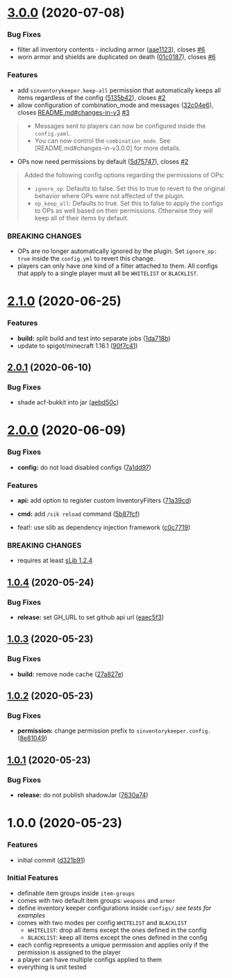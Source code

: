 # [3.0.0](https://github.com/Silthus/sInventoryKeeper/compare/v2.1.0...v3.0.0) (2020-07-08)


### Bug Fixes

* filter all inventory contents - including armor ([aae1123](https://github.com/Silthus/sInventoryKeeper/commit/aae11237de4d3228f01f729ec7d148a899609ba6)), closes [#6](https://github.com/Silthus/sInventoryKeeper/issues/6)
* worn armor and shields are duplicated on death ([01c0187](https://github.com/Silthus/sInventoryKeeper/commit/01c018714dd187b7663bbaacd6319202ee19bef5)), closes [#6](https://github.com/Silthus/sInventoryKeeper/issues/6)


### Features

* add `sinventorykeeper.keep-all` permission that automatically keeps all items regardless of the config ([5135b42](https://github.com/Silthus/sInventoryKeeper/commit/5135b4258d76a73c73610d484fa5ade43b93954f)), closes [#2](https://github.com/Silthus/sInventoryKeeper/issues/2)
* allow configuration of combination_mode and messages ([32c04e6](https://github.com/Silthus/sInventoryKeeper/commit/32c04e6443885b5a63f1ed839ba20340efce96cb)), closes [README.md#changes-in-v3](https://github.com/README.md/issues/changes-in-v3) [#3](https://github.com/Silthus/sInventoryKeeper/issues/3)
> * Messages sent to players can now be configured inside the `config.yaml`.
> * You can now control the `combination_mode`. See [README.md#changes-in-v3.0.0] for more details.
* OPs now need permissions by default ([5d75747](https://github.com/Silthus/sInventoryKeeper/commit/5d757479cbb0c23146b826da7303bf289df8e3df)), closes [#2](https://github.com/Silthus/sInventoryKeeper/issues/2)
> Added the following config options regarding the permissions of OPs:
> * `ignore_op`: Defaults to false. Set this to true to revert to the original behavior where OPs were not affected of the plugin.
> * `op_keep_all`: Defaults to true. Set this to false to apply the configs to OPs as well based on their permissions. Otherwise they will keep all of their items by default.


### BREAKING CHANGES

* OPs are no longer automatically ignored by the plugin. Set `ignore_op: true` inside the `config.yml` to revert this change.
* players can only have one kind of a filter attached to them. All configs that apply to a single player must all be `WHITELIST` or `BLACKLIST`.

# [2.1.0](https://github.com/Silthus/sInventoryKeeper/compare/v2.0.1...v2.1.0) (2020-06-25)


### Features

* **build:** split build and test into separate jobs ([1da718b](https://github.com/Silthus/sInventoryKeeper/commit/1da718b6b31ca68d8e6224487fb22463f7cf5447))
* update to spigot/minecraft 1.16.1 ([90f7c41](https://github.com/Silthus/sInventoryKeeper/commit/90f7c41ba8cb5a1fdea044926b0684831cdf1699))

## [2.0.1](https://github.com/Silthus/sInventoryKeeper/compare/v2.0.0...v2.0.1) (2020-06-10)


### Bug Fixes

* shade acf-bukkit into jar ([aebd50c](https://github.com/Silthus/sInventoryKeeper/commit/aebd50c0e2f8a1855bc18444e92837edd2996e47))

# [2.0.0](https://github.com/Silthus/sInventoryKeeper/compare/v1.0.4...v2.0.0) (2020-06-09)


### Bug Fixes

* **config:** do not load disabled configs ([7a1dd97](https://github.com/Silthus/sInventoryKeeper/commit/7a1dd9731cb1aee91d66537e4fec2cace7c62dcf))


### Features

* **api:** add option to register custom InventoryFilters ([71a39cd](https://github.com/Silthus/sInventoryKeeper/commit/71a39cd13d64b496ff0ab17289a737ab2d9ffe37))
* **cmd:** add `/sik reload` command ([5b87fcf](https://github.com/Silthus/sInventoryKeeper/commit/5b87fcf9bbad027e783b1657f140d10dcdf1739a))


* feat!: use slib as dependency injection framework ([c0c7719](https://github.com/Silthus/sInventoryKeeper/commit/c0c77191214a7f41afc57f8e39e62bd0f2469bb0))


### BREAKING CHANGES

* requires at least [sLib 1.2.4](https://github.com/Silthus/sLib/releases/tag/v1.2.4)

## [1.0.4](https://github.com/Silthus/sInventoryKeeper/compare/v1.0.3...v1.0.4) (2020-05-24)


### Bug Fixes

* **release:** set GH_URL to set github api url ([eaec5f3](https://github.com/Silthus/sInventoryKeeper/commit/eaec5f3b008f787eba078df8a55f509043bdc6a6))

## [1.0.3](https://github.com/Silthus/sInventoryKeeper/compare/v1.0.2...v1.0.3) (2020-05-23)


### Bug Fixes

* **build:** remove node cache ([27a827e](https://github.com/Silthus/sInventoryKeeper/commit/27a827e3393776f1b9304dd3e91592294c343591))

## [1.0.2](https://github.com/Silthus/sInventoryKeeper/compare/v1.0.1...v1.0.2) (2020-05-23)


### Bug Fixes

* **permission:** change permission prefix to `sinventorykeeper.config.` ([8e81049](https://github.com/Silthus/sInventoryKeeper/commit/8e81049720ef5af4bdb04d17663880e3f2a57a90))

## [1.0.1](https://github.com/Silthus/sInventoryKeeper/compare/v1.0.0...v1.0.1) (2020-05-23)


### Bug Fixes

* **release:** do not publish shadowJar ([7630a74](https://github.com/Silthus/sInventoryKeeper/commit/7630a7444d11c80f7d4b0f88722b83c861133c9c))

# 1.0.0 (2020-05-23)


### Features

* initial commit ([d321b91](https://github.com/Silthus/sInventoryKeeper/commit/d321b91d2cc7fcc2411f1281c67969f8565b2587))

### Initial Features

* definable item groups inside `item-groups`
* comes with two default item groups: `weapons` and `armor`
* define inventory keeper configurations inside `configs/` *see tests for examples*
* comes with two modes per config `WHITELIST` and `BLACKLIST`
  - `WHITELIST`: drop all items except the ones defined in the config
  - `BLACKLIST`: keep all items except the ones defined in the config
* each config represents a unique permission and applies only if the permission is assigned to the player
* a player can have multiple configs applied to them
* everything is unit tested
